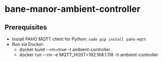 # bane-manor-ambient-controller

## Prerequisites
* Install PAHO MQTT client for Python: ```sudo pip install paho-mqtt```
* Run via Docker: 
  * docker build --rm=true -t ambient-controller .
  * docker run --rm -e MQTT_HOST=192.168.1.118 -ti ambient-controller

